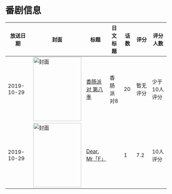 # 番剧信息

|放送日期|封面|标题|日文标题|话数|评分|评分人数|
|---|---|---|---|---|---|---|
|2019-10-29|<img src="//lain.bgm.tv/pic/cover/c/c3/d7/305549_asgOQ.jpg" alt="封面" style="width:150px;height:200px;object-fit:cover;">|[香肠派对 第八季](https://bangumi.tv/subject/305549)|香肠派对8|20|暂无评分|少于10人评分|
|2019-10-29|<img src="//lain.bgm.tv/pic/cover/c/32/a2/451335_7xRSo.jpg" alt="封面" style="width:150px;height:200px;object-fit:cover;">|[Dear. Mr「F」](https://bangumi.tv/subject/451335)||1|7.2|10人评分|
